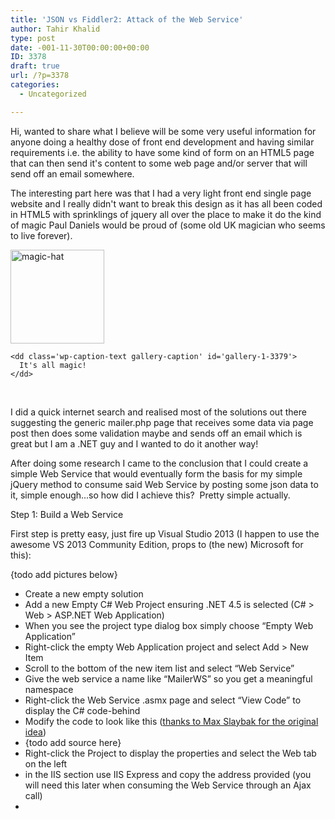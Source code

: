 ```yaml
---
title: 'JSON vs Fiddler2: Attack of the Web Service'
author: Tahir Khalid
type: post
date: -001-11-30T00:00:00+00:00
ID: 3378
draft: true
url: /?p=3378
categories:
  - Uncategorized

---
```

Hi, wanted to share what I believe will be some very useful information for anyone doing a healthy dose of front end development and having similar requirements i.e. the ability to have some kind of form on an HTML5 page that can then send it's content to some web page and/or server that will send off an email somewhere.

The interesting part here was that I had a very light front end single page website and I really didn't want to break this design as it has all been coded in HTML5 with sprinklings of jquery all over the place to make it do the kind of magic Paul Daniels would be proud of (some old UK magician who seems to live forever).

<div id='gallery-1' class='gallery galleryid-3378 gallery-columns-3 gallery-size-thumbnail'>
  <dl class='gallery-item'>
    <dt class='gallery-icon landscape'>
      <a href='/?attachment_id=3379'><img width="150" height="150" src="/wp-content/uploads/2015/05/Magic-hat-icon-150x150.png" class="attachment-thumbnail size-thumbnail" alt="magic-hat" aria-describedby="gallery-1-3379" srcset="/wp-content/uploads/2015/05/Magic-hat-icon-150x150.png 150w, /wp-content/uploads/2015/05/Magic-hat-icon-300x300.png 300w, /wp-content/uploads/2015/05/Magic-hat-icon.png 512w" sizes="(max-width: 150px) 100vw, 150px" /></a>
    </dt>
    
    <dd class='wp-caption-text gallery-caption' id='gallery-1-3379'>
      It's all magic!
    </dd>
  </dl>
  
  <br style='clear: both' />
</div>

I did a quick internet search and realised most of the solutions out there suggesting the generic mailer.php page that receives some data via page post then does some validation maybe and sends off an email which is great but I am a .NET guy and I wanted to do it another way!

After doing some research I came to the conclusion that I could create a simple Web Service that would eventually form the basis for my simple jQuery method to consume said Web Service by posting some json data to it, simple enough...so how did I achieve this?  Pretty simple actually.

Step 1: Build a Web Service

First step is pretty easy, just fire up Visual Studio 2013 (I happen to use the awesome VS 2013 Community Edition, props to (the new) Microsoft for this):

{todo add pictures below}

  * Create a new empty solution
  * Add a new Empty C# Web Project ensuring .NET 4.5 is selected (C# > Web > ASP.NET Web Application)
  * When you see the project type dialog box simply choose “Empty Web Application”
  * Right-click the empty Web Application project and select Add > New Item
  * Scroll to the bottom of the new item list and select “Web Service”
  * Give the web service a name like “MailerWS” so you get a meaningful namespace
  * Right-click the Web Service .asmx page and select “View Code” to display the C# code-behind
  * Modify the code to look like this (<a title="Thanks to Max Slaybak for the original idea" href="http://maxslabyak.com/c-sharp/using-jquery-to-send-email-with-web-services" target="_blank">thanks to Max Slaybak for the original idea</a>)
  * {todo add source here}
  * Right-click the Project to display the properties and select the Web tab on the left
  * in the IIS section use IIS Express and copy the address provided (you will need this later when consuming the Web Service through an Ajax call)
  *